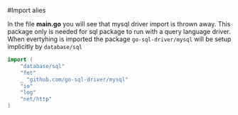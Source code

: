 #Import alies

In the file **main.go** you will see that mysql driver import is thrown away.
This package only is needed for sql package to run with a query language driver.
When evertyhing is imported the package `go-sql-driver/mysql` will be setup implicitly by `database/sql`

```go
import (
	"database/sql"
	"fmt"
	_ "github.com/go-sql-driver/mysql"
	"io"
	"log"
	"net/http"
)
```